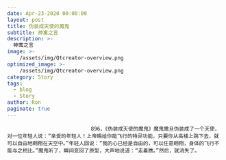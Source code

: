 ```yaml
---
date: Apr-23-2020 00:00:00
layout: post
title: 伪装成天使的魔鬼
subtitle: 神寓之言
description: >-
  神寓之言
image: >-
    /assets/img/Qtcreator-overview.png
optimized_image: >-
    /assets/img/Qtcreator-overview.png
category: Story
tags:
  - blog
  - Story
author: Ron
paginate: true
---
```


							　　896，《伪装成天使的魔鬼》魔鬼撒旦伪装成了一个天使，对一位年轻人说：“亲爱的年轻人！上帝赐给你能飞行的特异功能，只要你从高楼上跳下去，就可以自由地翱翔在天空中。”年轻人回说：“我的心已经是自由的，可以任意翱翔，身体的飞行不能与之相比。”魔鬼听了，瞬间变回了原型，大声地说道：“走着瞧。”然后，就消失了。
							
							
						